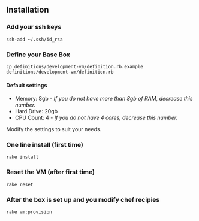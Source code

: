 ## Installation

### Add your ssh keys

  `ssh-add ~/.ssh/id_rsa`

### Define your Base Box

  `cp definitions/development-vm/definition.rb.example definitions/development-vm/definition.rb`

#### Default settings

  * Memory: 8gb - _If you do not have more than 8gb of RAM, decrease this number._
  * Hard Drive: 20gb
  * CPU Count: 4 - _If you do not have 4 cores, decrease this number._

   Modify the settings to suit your needs.

### One line install (first time)

  `rake install`

### Reset the VM (after first time)

  `rake reset`

### After the box is set up and you modify chef recipies

  `rake vm:provision`
